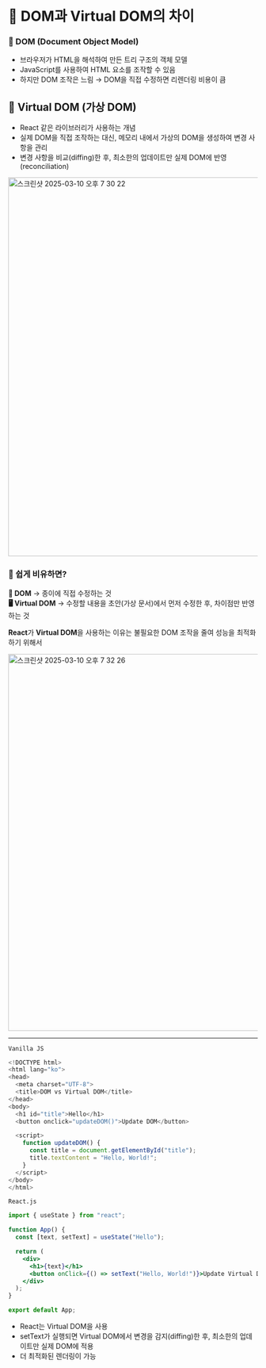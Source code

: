 # 🚀 DOM과 Virtual DOM의 차이

### 🌱 DOM (Document Object Model)

- 브라우저가 HTML을 해석하여 만든 트리 구조의 객체 모델
- JavaScript를 사용하여 HTML 요소를 조작할 수 있음
- 하지만 DOM 조작은 느림 → DOM을 직접 수정하면 리렌더링 비용이 큼

## 🌱 Virtual DOM (가상 DOM)
- React 같은 라이브러리가 사용하는 개념
- 실제 DOM을 직접 조작하는 대신, 메모리 내에서 가상의 DOM을 생성하여 변경 사항을 관리
- 변경 사항을 비교(diffing)한 후, 최소한의 업데이트만 실제 DOM에 반영 (reconciliation)

<img width="764" alt="스크린샷 2025-03-10 오후 7 30 22" src="https://github.com/user-attachments/assets/291777fb-e6d7-4f18-8702-5e33c1450d3a" />

### 🎯 쉽게 비유하면?

**📖 DOM** → 종이에 직접 수정하는 것 <br />
**🖥️ Virtual DOM** → 수정할 내용을 초안(가상 문서)에서 먼저 수정한 후, 차이점만 반영하는 것

**React**가 **Virtual DOM**을 사용하는 이유는 불필요한 DOM 조작을 줄여 성능을 최적화하기 위해서

<img width="760" alt="스크린샷 2025-03-10 오후 7 32 26" src="https://github.com/user-attachments/assets/06311b5d-7722-4fea-b484-65b48f08c505" />

-----

`Vanilla JS`

```js
<!DOCTYPE html>
<html lang="ko">
<head>
  <meta charset="UTF-8">
  <title>DOM vs Virtual DOM</title>
</head>
<body>
  <h1 id="title">Hello</h1>
  <button onclick="updateDOM()">Update DOM</button>

  <script>
    function updateDOM() {
      const title = document.getElementById("title");
      title.textContent = "Hello, World!";
    }
  </script>
</body>
</html>
```
`React.js`

```jsx
import { useState } from "react";

function App() {
  const [text, setText] = useState("Hello");

  return (
    <div>
      <h1>{text}</h1>
      <button onClick={() => setText("Hello, World!")}>Update Virtual DOM</button>
    </div>
  );
}

export default App;
```
- React는 Virtual DOM을 사용 <br />
- setText가 실행되면 Virtual DOM에서 변경을 감지(diffing)한 후, 최소한의 업데이트만 실제 DOM에 적용 <br />
- 더 최적화된 렌더링이 가능
